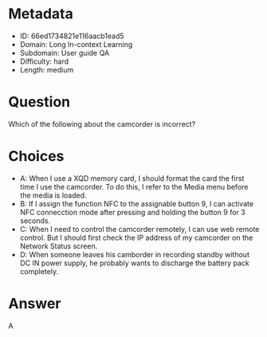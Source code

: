 # Metadata

- ID: 66ed1734821e116aacb1ead5
- Domain: Long In-context Learning
- Subdomain: User guide QA
- Difficulty: hard
- Length: medium

# Question

Which of the following about the camcorder is incorrect?

# Choices

- A: When I use a XQD memory card, I should format the card the first time I use the camcorder. To do this, I refer to the Media menu before the media is loaded.
- B: If I assign the function NFC to the assignable button 9, I can activate NFC connecction mode after pressing and holding the button 9 for 3 seconds.
- C: When I need to control the camcorder remotely, I can use web remote control.  But I should first check the IP address of my camcorder on the Network Status screen.
- D: When someone leaves his camborder in recording standby without DC IN power supply, he probably wants to discharge the battery pack completely.

# Answer

A
